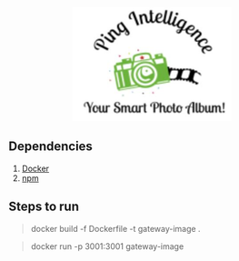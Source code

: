 <p align="center">
  <img width="280" height="200"
  src="https://github.com/airavata-courses/PingIntelligence/blob/main/Design_Documents/Logo/logo.JPG">
</p>

## Dependencies

1. <a href="https://docs.docker.com/get-docker/">Docker</a>
2. <a href="https://www.npmjs.com/get-npm">npm</a>

## Steps to run

> docker build -f Dockerfile -t gateway-image .

> docker run -p 3001:3001 gateway-image
